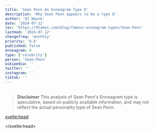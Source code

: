 ```yaml
---
title: 'Sean Penn An Enneagram Type 8'
description: 'Why Sean Penn appears to be a type 8'
author: 'DJ Wayne'
date: '2024-07-12'
loc: 'https://9takes.com/blog/famous-enneagram-types/Sean-Penn'
lastmod: '2024-07-12'
changefreq: 'monthly'
priority: '0.6'
published: false
enneagram: 8
type: ['celebrity']
person: 'Sean-Penn'
wikipedia: ''
twitter: ''
instagram: ''
tiktok: ''
---
```


<!--
    childhood and upbringing
    first big success
    style habits and quirks that relate to their personality type
    stressful moments in their life and how they handled them
    comfort- moments in their life where they are doing well and killing it
-->
<!-- // keywords:  -->

<script>
	// import  PopCard  from "$lib/components/atoms/PopCard.svelte";
</script>

<div
	style="display: flex;
    justify-content: center;
    margin: 1rem 0;
	"
>
	<!-- <PopCard
		image={`/types/8s/${'Sean-Penn'}.webp`}
		enneagramType={8}
		showIcon={false}
		displayText="Sean Penn"
		subtext=""
	/> -->
</div>

> **Disclaimer** This analysis of Sean Penn's Enneagram type is speculative, based on publicly available information, and may not reflect the actual personality type of Sean Penn.

<p class="firstLetter"></p>

<svelte:head>

<script type="application/ld+json">

</script>

</svelte:head>

<style lang="scss"></style>
